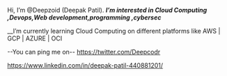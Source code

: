 Hi, I’m @Deepzoid (Deepak Patil).
___I’m interested in Cloud Computing ,Devops,Web development,programming ,cybersec___


__I’m currently learning Cloud Computing on different platforms like AWS | GCP | AZURE | OCI

--You can ping me on--
https://twitter.com/Deepcodr



https://www.linkedin.com/in/deepak-patil-440881201/

